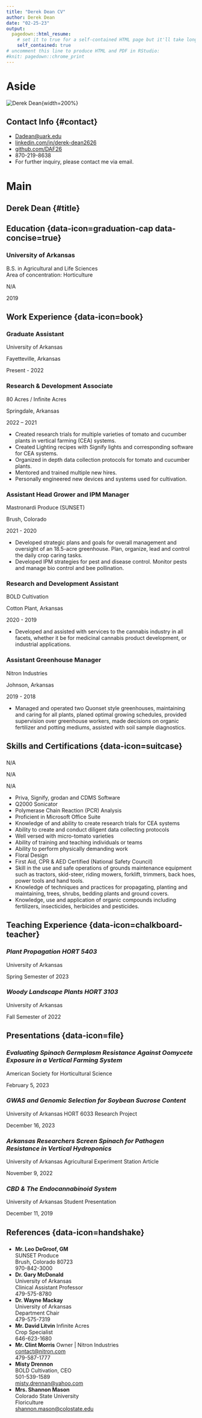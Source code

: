 ```yaml
---
title: "Derek Dean CV"
author: Derek Dean
date: "02-25-23"
output:
  pagedown::html_resume:
    # set it to true for a self-contained HTML page but it'll take longer to render
    self_contained: true
# uncomment this line to produce HTML and PDF in RStudio:
#knit: pagedown::chrome_print
---
```


Aside
================================================================================


![Derek Dean](https://brand.uark.edu/_resources/images/UA_Logo.png){width=200%}


Contact Info {#contact}
--------------------------------------------------------------------------------

- <i class="fa fa-envelope"></i> Dadean@uark.edu
- <i class="fa fa-handshake"></i> 
[linkedin.com/in/derek-dean2626](https://www.linkedin.com/in/derek-dean2626/)
- <i class="fa fa-github"></i> [github.com/DAF26](https://github.com/DAF26)
- <i class="fa fa-phone"></i> 870-219-8638
- For further inquiry, please contact me via email.









Main
================================================================================

Derek Dean {#title}
--------------------------------------------------------------------------------


Education {data-icon=graduation-cap data-concise=true}
--------------------------------------------------------------------------------

### University of Arkansas

B.S. in Agricultural and Life Sciences  
Area of concentration: Horticulture

N/A

2019




Work Experience {data-icon=book}
--------------------------------------------------------------------------------

### Graduate Assistant

University of Arkansas

Fayetteville, Arkansas

Present - 2022

### Research & Development Associate 

80 Acres / Infinite Acres

Springdale, Arkansas

2022 – 2021  

-	Created research trials for multiple varieties of tomato and cucumber plants in vertical farming (CEA) systems.
- Created Lighting recipes with Signify lights and corresponding software for CEA systems. 
-	Organized in depth data collection protocols for tomato and cucumber plants. 
-	Mentored and trained multiple new hires. 
-	Personally engineered new devices and systems used for cultivation. 


### Assistant Head Grower and IPM Manager

Mastronardi Produce (SUNSET)

Brush, Colorado

2021 - 2020  

- Developed strategic plans and goals for overall management and oversight of an 18.5-acre greenhouse. Plan, organize, lead and control the daily crop caring tasks. 
- Developed IPM strategies for pest and disease control. Monitor pests and manage bio control and bee pollination.
  

### Research and Development Assistant

BOLD Cultivation

Cotton Plant, Arkansas

2020 - 2019  

-	Developed and assisted with services to the cannabis industry in all facets, whether it be for medicinal cannabis product development, or industrial applications.


### Assistant Greenhouse Manager

Nitron Industries

Johnson, Arkansas

2019 - 2018 

- Managed and operated two Quonset style greenhouses, maintaining and caring for all plants, planed optimal growing schedules, provided supervision over greenhouse workers, made decisions on organic fertilizer and potting mediums, assisted with soil sample diagnostics.


Skills and Certifications {data-icon=suitcase}
--------------------------------------------------------------------------------

### 

N/A

N/A

N/A


- Priva, Signify, grodan and CDMS Software                                                                                  
- Q2000 Sonicator
- Polymerase Chain Reaction (PCR) Analysis
-	Proficient in Microsoft Office Suite
-	Knowledge of and ability to create research trials for CEA systems
-	Ability to create and conduct diligent data collecting protocols
-	Well versed with micro-tomato varieties 
-	Ability of training and teaching individuals or teams
-	Ability to perform physically demanding work
-	Floral Design
-	First Aid, CPR & AED Certified (National Safety Council)
-	Skill in the use and safe operations of grounds maintenance equipment such as tractors, skid-steer, riding mowers, forklift, trimmers, back hoes, power tools and hand tools.
-	Knowledge of techniques and practices for propagating, planting and maintaining, trees, shrubs, bedding plants and ground covers. 
-	Knowledge, use and application of organic compounds including fertilizers, insecticides, herbicides and pesticides. 



### 




Teaching Experience {data-icon=chalkboard-teacher}
--------------------------------------------------------------------------------

### _Plant Propagation HORT 5403_

University of Arkansas



Spring Semester of 2023

###  _Woody Landscape Plants HORT 3103_

University of Arkansas



Fall Semester of 2022


Presentations {data-icon=file}
--------------------------------------------------------------------------------

### _Evaluating Spinach Germplasm Resistance Against Oomycete Exposure in a Vertical Farming System_

American Society for Horticultural Science



February 5, 2023



### _GWAS and Genomic Selection for Soybean Sucrose Content_

University of Arkansas HORT 6033 Research Project



December 16, 2023

 
### _Arkansas Researchers Screen Spinach for Pathogen Resistance in Vertical Hydroponics_

University of Arkansas Agricultural Experiment Station Article



November 9, 2022


### _CBD & The Endocannabinoid System_

University of Arkansas Student Presentation



December 11, 2019


References {data-icon=handshake}
--------------------------------------------------------------------------------

### 








-	**Mr. Leo DeGroof, GM**  
   SUNSET Produce  
   Brush, Colorado 80723  
   970-842-3000  
-	**Dr. Gary McDonald**  
  University of Arkansas  
  Clinical Assistant Professor  
  479-575-8780  
-	**Dr. Wayne Mackay**    
  University of Arkansas  
  Department Chair  
  479-575-7319  
-	**Mr. David Litvin** 
  Infinite Acres  
  Crop Specialist   
  646-623-1680  
-	**Mr. Clint Morris**
  Owner | Nitron Industries  
  contact@nitron.com  
  479-587-1777  
-	**Misty Drennon**  
  BOLD Cultivation, CEO  
  501-539-1589  
  misty.drennan@yahoo.com  
-	**Mrs. Shannon Mason**  
  Colorado State University  
  Floriculture  
  shannon.mason@colostate.edu   


